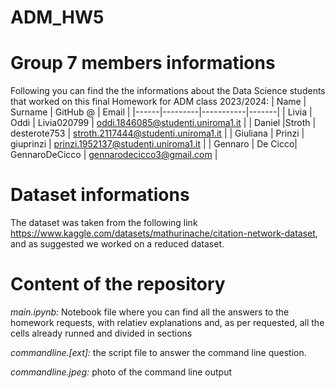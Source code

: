# ADM_HW5

# **Group 7 members informations**
Following you can find the the informations about the Data Science students that worked on this final Homework for ADM class 2023/2024:
| Name | Surname | GitHub @ | Email |
|------|---------|-----------|-------|
| Livia | Oddi | Livia020799 | oddi.1846085@studenti.uniroma1.it |
| Daniel |Stroth | desterote753 | stroth.2117444@studenti.uniroma1.it |
| Giuliana | Prinzi | giuprinzi | prinzi.1952137@studenti.uniroma1.it |
| Gennaro | De Cicco| GennaroDeCicco | gennarodecicco3@gmail.com |

# **Dataset informations**
The dataset was taken from the following link https://www.kaggle.com/datasets/mathurinache/citation-network-dataset, and as suggested we worked on a reduced dataset.
# **Content of the repository**
*main.ipynb:*  Notebook file where you can find all the answers to the homework requests, with relatiev explanations and, as per requested, all the cells already runned and divided in sections

*commandline.[ext]:* the script file to answer the command line question.<br>

*commandline.jpeg:* photo of the command line output
